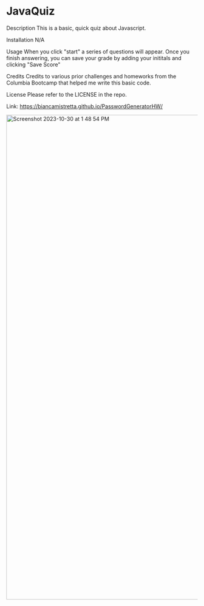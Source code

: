# JavaQuiz

Description This is a basic, quick quiz about Javascript.

Installation N/A

Usage When you click "start" a series of questions will appear. Once you finish answering, you can save your grade by adding your inititals and clicking "Save Score"

Credits Credits to various prior challenges and homeworks from the Columbia Bootcamp that helped me write this basic code.

License Please refer to the LICENSE in the repo.

Link: https://biancamistretta.github.io/PasswordGeneratorHW/



<img width="1276" alt="Screenshot 2023-10-30 at 1 48 54 PM" src="https://github.com/biancamistretta/JavaQuiz/assets/142269375/54d6d7cf-e607-449d-a947-a33f7342a5ee">
